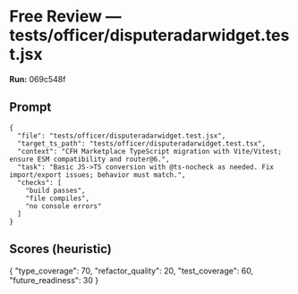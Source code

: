 # Free Review — tests/officer/disputeradarwidget.test.jsx

**Run:** 069c548f

## Prompt

```
{
  "file": "tests/officer/disputeradarwidget.test.jsx",
  "target_ts_path": "tests/officer/disputeradarwidget.test.tsx",
  "context": "CFH Marketplace TypeScript migration with Vite/Vitest; ensure ESM compatibility and router@6.",
  "task": "Basic JS->TS conversion with @ts-nocheck as needed. Fix import/export issues; behavior must match.",
  "checks": [
    "build passes",
    "file compiles",
    "no console errors"
  ]
}
```

## Scores (heuristic)

{
  "type_coverage": 70,
  "refactor_quality": 20,
  "test_coverage": 60,
  "future_readiness": 30
}
